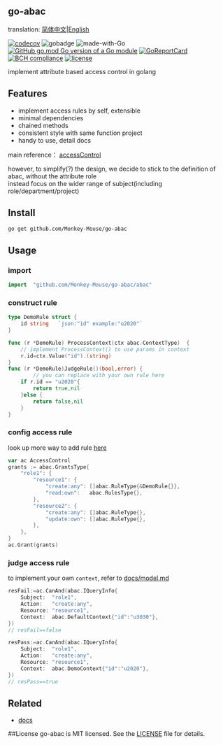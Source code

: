 ## go-abac
translation: [简体中文](README_zh.md)|[English](README.md)

[![codecov](https://codecov.io/gh/Monkey-Mouse/go-abac/branch/main/graph/badge.svg?token=8X3HF5VFWT)](https://codecov.io/gh/Monkey-Mouse/go-abac)
![gobadge](https://github.com/Monkey-Mouse/go-abac/actions/workflows/.github/workflows/go.yml/badge.svg)
![made-with-Go](https://img.shields.io/badge/Made%20with-Go-1f425f.svg)
[![GitHub go.mod Go version of a Go module](https://img.shields.io/github/go-mod/go-version/Monkey-Mouse/go-abac.svg)](https://github.com/Monkey-Mouse/go-abac)
[![GoReportCard](https://goreportcard.com/badge/github.com/Monkey-Mouse/mo2)](https://goreportcard.com/report/github.com/Monkey-Mouse/mo2)
[![BCH compliance](https://bettercodehub.com/edge/badge/Monkey-Mouse/go-abac?branch=main)](https://bettercodehub.com/)
[![license](https://badgen.net/github/license/Monkey-Mouse/go-abac)](/LICENSE)  


implement attribute based access control in golang
## Features
- implement access rules by self, extensible 
- minimal dependencies
- chained methods
- consistent style with same function project
- handy to use, detail docs

main reference：
[accessControl](https://github.com/onury/accesscontrol)

however, to simplify(?) the design, we decide to stick to the definition of abac, without the attribute role   
instead focus on the wider range of subject(including role/department/project)


## Install

```
go get github.com/Monkey-Mouse/go-abac
```
## Usage

### import 
``` go
import 	"github.com/Monkey-Mouse/go-abac/abac"
```
### construct rule

``` go
type DemoRule struct {
	id string	`json:"id" example:"u2020"`
}

func (r *DemoRule) ProcessContext(ctx abac.ContextType)  {
	// implement ProcessContext() to use params in context
	r.id=ctx.Value("id").(string)
}
func (r *DemoRule)JudgeRule()(bool,error) {
        // you can replace with your own rule here
	if r.id == "u2020"{
		return true,nil
	}else {
		return false,nil
	}
}

```

### config access rule 
look up more way to add rule [here](docs/rules.md)
``` go
var ac AccessControl
grants := abac.GrantsType{
    "role1": {
        "resource1": {
            "create:any": []abac.RuleType{&DemoRule{}},
            "read:own":   abac.RulesType{},
        },
        "resource2": {
            "create:any": []abac.RuleType{},
            "update:own": []abac.RuleType{},
        },
    },
}
ac.Grant(grants)
```
### judge access rule
to implement your own `context`, refer to [docs/model.md](docs/model.md)
``` go
resFail:=ac.CanAnd(abac.IQueryInfo{
    Subject:  "role1",
    Action:   "create:any",
    Resource: "resource1",
    Context:  abac.DefaultContext{"id":"u3030"},
})
// resFail==false

resPass:=ac.CanAnd(abac.IQueryInfo{
    Subject:  "role1",
    Action:   "create:any",
    Resource: "resource1",
    Context:  abac.DemoContext{"id":"u2020"},
})
// resPass==true
```

## Related
- [docs](docs)

##License
go-abac is MIT licensed. See the [LICENSE](LICENSE) file for details.






